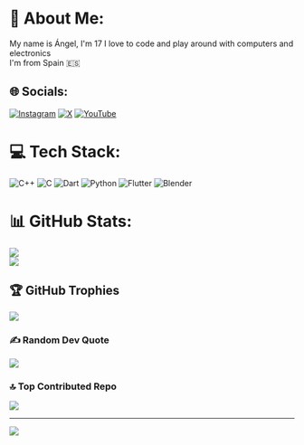 # 💫 About Me:
My name is Ángel, I'm 17 I love to code and play around with computers and electronics<br>I'm from Spain 🇪🇸 <br>


## 🌐 Socials:
[![Instagram](https://img.shields.io/badge/Instagram-%23E4405F.svg?logo=Instagram&logoColor=white)](https://instagram.com/ThePangel) [![X](https://img.shields.io/badge/X-black.svg?logo=X&logoColor=white)](https://x.com/@ThePangel_) [![YouTube](https://img.shields.io/badge/YouTube-%23FF0000.svg?logo=YouTube&logoColor=white)](https://youtube.com/@ThePangel) 

# 💻 Tech Stack:
![C++](https://img.shields.io/badge/c++-%2300599C.svg?style=for-the-badge&logo=c%2B%2B&logoColor=white) ![C](https://img.shields.io/badge/c-%2300599C.svg?style=for-the-badge&logo=c&logoColor=white) ![Dart](https://img.shields.io/badge/dart-%230175C2.svg?style=for-the-badge&logo=dart&logoColor=white) ![Python](https://img.shields.io/badge/python-3670A0?style=for-the-badge&logo=python&logoColor=ffdd54) ![Flutter](https://img.shields.io/badge/Flutter-%2302569B.svg?style=for-the-badge&logo=Flutter&logoColor=white) ![Blender](https://img.shields.io/badge/blender-%23F5792A.svg?style=for-the-badge&logo=blender&logoColor=white)
# 📊 GitHub Stats:

![](https://github-readme-streak-stats.herokuapp.com/?user=ThePangel&theme=dark&hide_border=false)<br/>
[![](https://github-readme-stats.vercel.app/api/top-langs/?username=ThePangel&theme=dark&hide_border=false&include_all_commits=true&count_private=false&layout=compact)](https://github-readme-stats.hackclub.dev/api/wakatime?username=1698&api_domain=hackatime.hackclub.com&theme=darcula&custom_title=Hackatime+Stats&layout=compact&cache_seconds=0&langs_count=8
)

## 🏆 GitHub Trophies
![](https://github-profile-trophy.vercel.app/?username=ThePangel&theme=radical&no-frame=false&no-bg=true&margin-w=4)

### ✍️ Random Dev Quote
![](https://quotes-github-readme.vercel.app/api?type=horizontal&theme=radical)

### 🔝 Top Contributed Repo
![](https://github-contributor-stats.vercel.app/api?username=ThePangel&limit=5&theme=dark&combine_all_yearly_contributions=true)

---
[![](https://visitcount.itsvg.in/api?id=ThePangel&icon=0&color=13)](https://visitcount.itsvg.in)

<!-- Proudly created with GPRM ( https://gprm.itsvg.in ) -->
